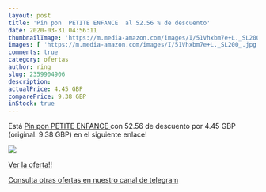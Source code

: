 ```yaml
---
layout: post
title: 'Pin pon  PETITE ENFANCE  al 52.56 % de descuento'
date: 2020-03-31 04:56:11
thumbnailImage: 'https://m.media-amazon.com/images/I/51Vhxbm7e+L._SL200_.jpg'
images: [ 'https://m.media-amazon.com/images/I/51Vhxbm7e+L._SL200_.jpg' ]
comments: true
category: ofertas
author: ring
slug: 2359904906
description:
actualPrice: 4.45 GBP
comparePrice: 9.38 GBP
inStock: true
---
```


Está [Pin pon  PETITE ENFANCE ](https://www.amazon.co.uk/dp/2359904906/?tag=redken01-21) con 52.56 de descuento por 4.45 GBP (original: 9.38 GBP) en el siguiente enlace!

[![](https://m.media-amazon.com/images/I/51Vhxbm7e+L._SL200_.jpg)](https://www.amazon.co.uk/dp/2359904906/?tag=redken01-21)

[Ver la oferta!!](https://www.amazon.co.uk/dp/2359904906/?tag=redken01-21)

[Consulta otras ofertas en nuestro canal de telegram](https://t.me/s/ofertas25)

